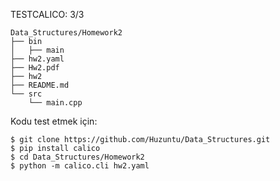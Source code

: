 TESTCALICO: 3/3

```
Data_Structures/Homework2
├── bin
│   ├── main
├── hw2.yaml
├── Hw2.pdf
├── hw2
├── README.md
└── src
    └── main.cpp
```

Kodu test etmek için:

```shell
$ git clone https://github.com/Huzuntu/Data_Structures.git
$ pip install calico
$ cd Data_Structures/Homework2
$ python -m calico.cli hw2.yaml
```
